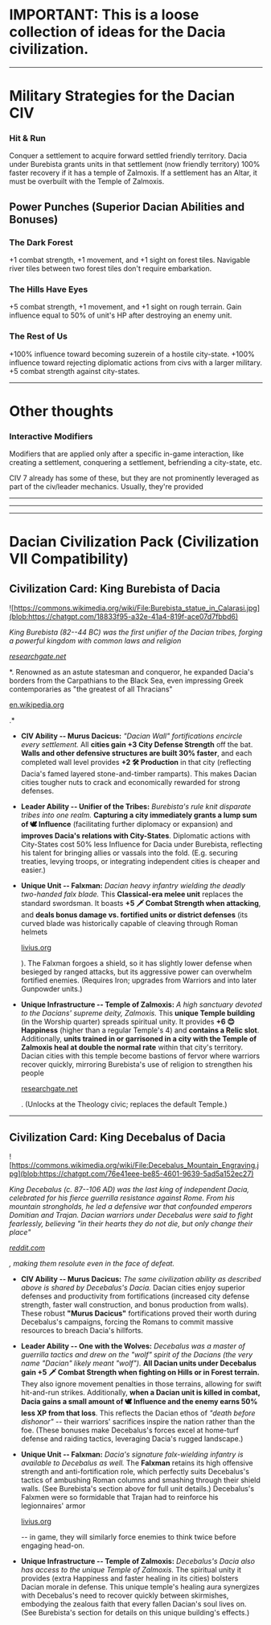 # IMPORTANT: This is a loose collection of ideas for the Dacia civilization.

---

# Military Strategies for the Dacian CIV

### Hit & Run
Conquer a settlement to acquire forward settled friendly territory. Dacia under Burebista grants units in that settlement (now friendly territory) 100% faster recovery if it has a temple of Zalmoxis. If a settlement has an Altar, it must be overbuilt with the Temple of Zalmoxis.


## Power Punches (Superior Dacian Abilities and Bonuses)

### The Dark Forest
+1 combat strength, +1 movement, and +1 sight on forest tiles. Navigable river tiles between two forest tiles don't require embarkation.

### The Hills Have Eyes
+5 combat strength, +1 movement, and +1 sight on rough terrain. Gain influence equal to 50% of unit's HP after destroying an enemy unit.

### The Rest of Us
+100% influence toward becoming suzerein of a hostile city-state. +100% influence toward rejecting diplomatic actions from civs with a larger military. +5 combat strength against city-states.

---
# Other thoughts
### Interactive Modifiers
Modifiers that are applied only after a specific in-game interaction, like creating a settlement, conquering a settlement, befriending a city-state, etc.

CIV 7 already has some of these, but they are not prominently leveraged as part of the civ/leader mechanics. Usually, they're provided

---
---
---
Dacian Civilization Pack (Civilization VII Compatibility)
=========================================================

Civilization Card: **King Burebista of Dacia**
----------------------------------------------

![https://commons.wikimedia.org/wiki/File:Burebista_statue_in_Calarasi.jpg](blob:https://chatgpt.com/18833f95-a32e-41a4-819f-ace07d7fbbd6)

*King Burebista (82--44 BC) was the first unifier of the Dacian tribes, forging a powerful kingdom with common laws and religion​*

*[researchgate.net](https://www.researchgate.net/publication/360052275_BUREBISTA_THE_DEFENDER_AND_UNIFIER_OF_THE_DACIANS#:~:text=Burebista%20was%20the%20founder%20of,model%20of%20European%20leader%2C%20being)*

*. Renowned as an astute statesman and conqueror, he expanded Dacia's borders from the Carpathians to the Black Sea, even impressing Greek contemporaries as "the greatest of all Thracians"​

[en.wikipedia.org](https://en.wikipedia.org/wiki/Dacians#:~:text=The%20Dacian%20kingdom%20reached%20its,Burebista%20annexed%20the%20Greek%20cities)

.*

-   **CIV Ability -- Murus Dacicus:** *"Dacian Wall" fortifications encircle every settlement.* All **cities gain +3 City Defense Strength** off the bat. **Walls and other defensive structures are built 30% faster**, and each completed wall level provides **+2 🛠️ Production** in that city (reflecting Dacia's famed layered stone-and-timber ramparts). This makes Dacian cities tougher nuts to crack and economically rewarded for strong defenses.
-   **Leader Ability -- Unifier of the Tribes:** *Burebista's rule knit disparate tribes into one realm.* **Capturing a city immediately grants a lump sum of 🕊️ Influence** (facilitating further diplomacy or expansion) and **improves Dacia's relations with City-States**. Diplomatic actions with City-States cost 50% less Influence for Dacia under Burebista, reflecting his talent for bringing allies or vassals into the fold. (E.g. securing treaties, levying troops, or integrating independent cities is cheaper and easier.)
-   **Unique Unit -- Falxman:** *Dacian heavy infantry wielding the deadly two-handed falx blade.* This **Classical-era melee unit** replaces the standard swordsman. It boasts **+5 🗡️ Combat Strength when attacking**, and **deals bonus damage vs. fortified units or district defenses** (its curved blade was historically capable of cleaving through Roman helmets​

    [livius.org](https://www.livius.org/articles/place/dacia/roman-dacia/#:~:text=That%20the%20Dacians%20were%20a,braces%20in%20a%20cross%20shape)

    ). The Falxman forgoes a shield, so it has slightly lower defense when besieged by ranged attacks, but its aggressive power can overwhelm fortified enemies. (Requires Iron; upgrades from Warriors and into later Gunpowder units.)
-   **Unique Infrastructure -- Temple of Zalmoxis:** *A high sanctuary devoted to the Dacians' supreme deity, Zalmoxis.* This **unique Temple building** (in the Worship quarter) spreads spiritual unity. It provides **+6 😊 Happiness** (higher than a regular Temple's 4) and **contains a Relic slot**. Additionally, **units trained in or garrisoned in a city with the Temple of Zalmoxis heal at double the normal rate** within that city's territory. Dacian cities with this temple become bastions of fervor where warriors recover quickly, mirroring Burebista's use of religion to strengthen his people​

    [researchgate.net](https://www.researchgate.net/publication/360052275_BUREBISTA_THE_DEFENDER_AND_UNIFIER_OF_THE_DACIANS#:~:text=Burebista%20was%20the%20founder%20of,model%20of%20European%20leader%2C%20being)

    . (Unlocks at the Theology civic; replaces the default Temple.)

* * * * *

Civilization Card: **King Decebalus of Dacia**
----------------------------------------------

![https://commons.wikimedia.org/wiki/File:Decebalus_Mountain_Engraving.jpg](blob:https://chatgpt.com/76e41eee-be85-4601-9639-5ad5a152ec27)

*King Decebalus (c. 87--106 AD) was the last king of independent Dacia, celebrated for his fierce guerrilla resistance against Rome. From his mountain strongholds, he led a defensive war that confounded emperors Domitian and Trajan. Dacian warriors under Decebalus were said to fight fearlessly, believing "in their hearts they do not die, but only change their place"​*

*[reddit.com](https://www.reddit.com/r/civ/comments/w0iszv/civ_vi_suggestion_decebalus_dacia/#:~:text=feared%20warriors%2C%20because%20they%20were,look%20at%20this%20Trajan%20quote)*

*, making them resolute even in the face of defeat.*

-   **CIV Ability -- Murus Dacicus:** *The same civilization ability as described above is shared by Decebalus's Dacia.* Dacian cities enjoy superior defenses and productivity from fortifications (increased city defense strength, faster wall construction, and bonus production from walls). These robust **"Murus Dacicus"** fortifications proved their worth during Decebalus's campaigns, forcing the Romans to commit massive resources to breach Dacia's hillforts.
-   **Leader Ability -- One with the Wolves:** *Decebalus was a master of guerrilla tactics and drew on the "wolf" spirit of the Dacians (the very name "Dacian" likely meant "wolf").* **All Dacian units under Decebalus gain +5 🗡️ Combat Strength when fighting on Hills or in Forest terrain.** They also ignore movement penalties in those terrains, allowing for swift hit-and-run strikes. Additionally, **when a Dacian unit is killed in combat, Dacia gains a small amount of 🕊️ Influence and the enemy earns 50% less XP from that loss**. This reflects the Dacian ethos of *"death before dishonor"* -- their warriors' sacrifices inspire the nation rather than the foe. (These bonuses make Decebalus's forces excel at home-turf defense and raiding tactics, leveraging Dacia's rugged landscape.)
-   **Unique Unit -- Falxman:** *Dacia's signature falx-wielding infantry is available to Decebalus as well.* The **Falxman** retains its high offensive strength and anti-fortification role, which perfectly suits Decebalus's tactics of ambushing Roman columns and smashing through their shield walls. (See Burebista's section above for full unit details.) Decebalus's Falxmen were so formidable that Trajan had to reinforce his legionnaires' armor​

    [livius.org](https://www.livius.org/articles/place/dacia/roman-dacia/#:~:text=That%20the%20Dacians%20were%20a,braces%20in%20a%20cross%20shape)

    -- in game, they will similarly force enemies to think twice before engaging head-on.
-   **Unique Infrastructure -- Temple of Zalmoxis:** *Decebalus's Dacia also has access to the unique Temple of Zalmoxis.* The spiritual unity it provides (extra Happiness and faster healing in its cities) bolsters Dacian morale in defense. This unique temple's healing aura synergizes with Decebalus's need to recover quickly between skirmishes, embodying the zealous faith that every fallen Dacian's soul lives on. (See Burebista's section for details on this unique building's effects.)
